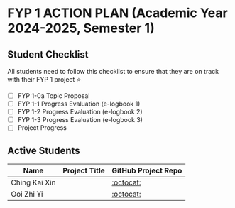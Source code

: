 # FYP 1 ACTION PLAN (Academic Year 2024-2025, Semester 1)

## Student Checklist

All students need to follow this checklist to ensure that they are on track with their FYP 1 project :star: 

- [ ] FYP 1-0a Topic Proposal
- [ ] FYP 1-1 Progress Evaluation (e-logbook 1)
- [ ] FYP 1-2 Progress Evaluation (e-logbook 2)
- [ ] FYP 1-3 Progress Evaluation (e-logbook 3)
- [ ] Project Progress

## Active Students

| Name | Project Title | GitHub Project Repo |
|------|---------------|---------------------|
|   Ching Kai Xin   |               |[:octocat:](https://github.com/aqillakhamis/Undergraduate-Project/tree/main/Academic%20Year%202024-2025/Semester%201/FYP%201/Ching%20Kai%20Xin)                    |
|   Ooi Zhi Yi   |               |[:octocat:](https://github.com/aqillakhamis/Undergraduate-Project/tree/main/Academic%20Year%202024-2025/Semester%201/FYP%201/Ooi%20Zhi%20Yi)                     |







